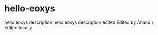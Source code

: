# hello-eoxys
hello eoxys description
hello eoxys description edited
Edited by Anand \\ Edited locally
